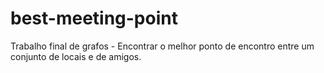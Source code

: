 # best-meeting-point
Trabalho final de grafos - Encontrar o melhor ponto de encontro entre um conjunto de locais e de amigos.
